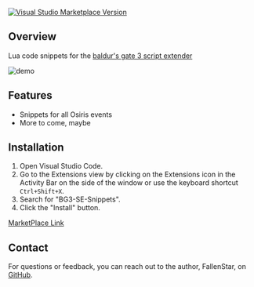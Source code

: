 [![Visual Studio Marketplace Version](https://img.shields.io/visual-studio-marketplace/v/FallenStar.bg3-se-snippets.svg)](https://marketplace.visualstudio.com/items?itemName=FallenStar.bg3-se-snippets)

## Overview

Lua code snippets for the [baldur's gate 3 script extender](https://github.com/Norbyte/bg3se)

![demo](https://github.com/FallenStar08/bg3-se-snippets/blob/master/.resources/BG3-Snippets-Demo.gif?raw=true)

## Features

- Snippets for all Osiris events
- More to come, maybe

## Installation

1. Open Visual Studio Code.
2. Go to the Extensions view by clicking on the Extensions icon in the Activity Bar on the side of the window or use the keyboard shortcut `Ctrl+Shift+X`.
3. Search for "BG3-SE-Snippets".
4. Click the "Install" button.

[MarketPlace Link](https://marketplace.visualstudio.com/items?itemName=FallenStar.bg3-se-snippets)

## Contact

For questions or feedback, you can reach out to the author, FallenStar, on [GitHub](https://github.com/FallenStar08).